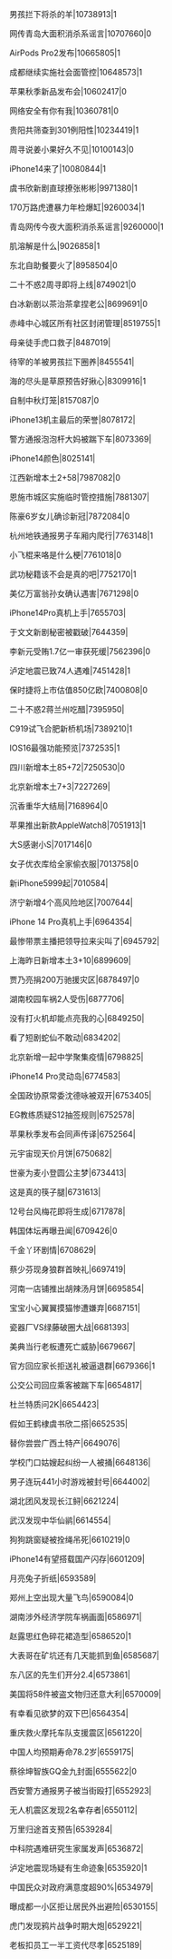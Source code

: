 男孩拦下将杀的羊|10738913|1

网传青岛大面积消杀系谣言|10707660|0

AirPods Pro2发布|10665805|1

成都继续实施社会面管控|10648573|1

苹果秋季新品发布会|10602417|0

网络安全有你有我|10360781|0

贵阳共筛查到301例阳性|10234419|1

周寻说姜小果好久不见|10100143|0

iPhone14来了|10080844|1

虞书欣新剧直球撩张彬彬|9971380|1

170万路虎遭暴力年检爆缸|9260034|1

青岛网传今夜大面积消杀系谣言|9260000|1

肌溶解是什么|9026858|1

东北自助餐要火了|8958504|0

二十不惑2周寻即将上线|8749021|0

白冰新剧以茶治茶拿捏老公|8699691|0

赤峰中心城区所有社区封闭管理|8519755|1

母亲徒手虎口救子|8487019|

待宰的羊被男孩拦下圈养|8455541|

海的尽头是草原预告好揪心|8309916|1

自制中秋灯笼|8157087|0

iPhone13机主最后的荣誉|8078172|

警方通报泡泡杆大妈被踹下车|8073369|

iPhone14颜色|8025141|

江西新增本土2+58|7987082|0

恩施市城区实施临时管控措施|7881307|

陈豪6岁女儿确诊新冠|7872084|0

杭州地铁通报男子车厢内爬行|7763148|1

小飞棍来咯是什么梗|7761018|0

武功秘籍该不会是真的吧|7752170|1

美亿万富翁孙女确认遇害|7671298|0

iPhone14Pro真机上手|7655703|

于文文新剧秘密被戳破|7644359|

李新元受贿1.7亿一审获死缓|7562396|0

泸定地震已致74人遇难|7451428|1

保时捷将上市估值850亿欧|7400808|0

二十不惑2蒋兰州吃醋|7395950|

C919试飞合肥新桥机场|7389210|1

IOS16最强功能预览|7372535|1

四川新增本土85+72|7250530|0

北京新增本土7+3|7227269|

沉香重华大结局|7168964|0

苹果推出新款AppleWatch8|7051913|1

大S感谢小S|7017146|0

女子优衣库给全家偷衣服|7013758|0

新iPhone5999起|7010584|

济宁新增4个高风险地区|7007644|

iPhone 14 Pro真机上手|6964354|

最惨带票主播把领导拉来尖叫了|6945792|

上海昨日新增本土3+10|6899609|

贾乃亮捐200万驰援灾区|6878497|0

湖南校园车祸2人受伤|6877706|

没有打火机却能点亮我的心|6849250|

看了短剧蛇仙不敢动|6834202|

北京新增一起中学聚集疫情|6798825|

iPhone14 Pro灵动岛|6774583|

全国政协原常委沈德咏被双开|6753405|

EG教练质疑S12抽签规则|6752578|

苹果秋季发布会同声传译|6752564|

元宇宙现天价月饼|6750682|

世豪为麦小登圆公主梦|6734413|

这是真的筷子腿|6731613|

12号台风梅花即将生成|6717878|

韩国体坛再曝丑闻|6709426|0

千金丫环剧情|6708629|

蔡少芬现身狼群首映礼|6697419|

河南一店铺推出胡辣汤月饼|6695854|

宝宝小心翼翼摸猫惨遭嫌弃|6687151|

瓷器厂VS绿藤破圈大战|6681393|

美典当行老板遭死亡威胁|6679667|

官方回应家长拒送礼被逼退群|6679366|1

公交公司回应乘客被踹下车|6654817|

杜兰特质问2K|6654423|

假如王鹤棣虞书欣二搭|6652535|

替你尝尝广西土特产|6649076|

学校门口姑嫂起纠纷一人被捅|6648136|

男子连玩441小时游戏被封号|6644002|

湖北团风发现长江鲟|6621224|

武汉发现中华仙鹟|6614554|

狗狗跳窗疑被拴绳吊死|6610219|0

iPhone14有望搭载国产闪存|6601209|

月亮兔子折纸|6593589|

郑州上空出现大量飞鸟|6590084|0

湖南涉外经济学院车祸画面|6586971|

赵露思红色碎花裙造型|6586520|1

大表哥在矿坑还有几天能抓到鱼|6585687|

东八区的先生们开分2.4|6573861|

美国将58件被盗文物归还意大利|6570009|

有幸看见欲梦的双下巴|6564354|

重庆救火摩托车队支援震区|6561220|

中国人均预期寿命78.2岁|6559175|

蔡徐坤智族GQ金九封面|6555622|0

西安警方通报男子被当街殴打|6552923|

无人机震区发现2名幸存者|6550112|

万里归途首支预告|6539284|

中科院遇难研究生家属发声|6536872|

泸定地震现场疑有生命迹象|6535920|1

中国民众对政府满意度超90%|6534979|

曝成都一小区拒让居民外出避险|6530155|

虎门发现鸦片战争时期大炮|6529221|

老板扣员工一半工资代尽孝|6525189|


